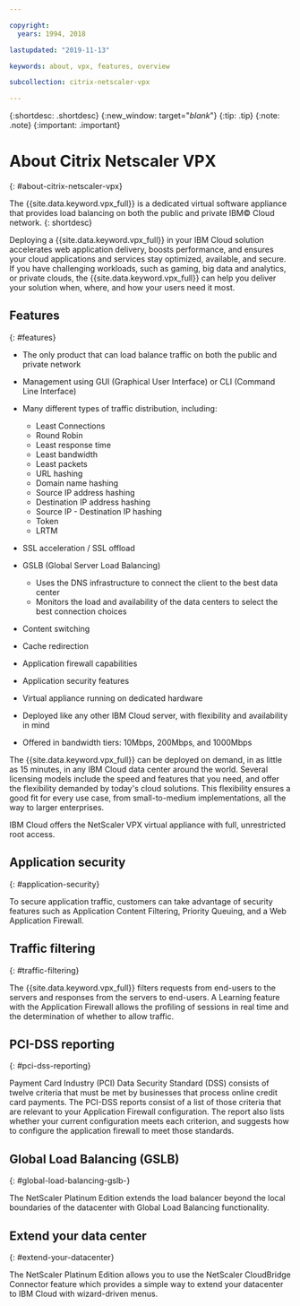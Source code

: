 ```yaml
---

copyright:
  years: 1994, 2018

lastupdated: "2019-11-13"

keywords: about, vpx, features, overview

subcollection: citrix-netscaler-vpx

---
```


{:shortdesc: .shortdesc}
{:new_window: target="_blank_"}
{:tip: .tip}
{:note: .note}
{:important: .important}

# About Citrix Netscaler VPX
{: #about-citrix-netscaler-vpx}

The {{site.data.keyword.vpx_full}} is a dedicated virtual software appliance that provides load balancing on both the public and private IBM© Cloud network.
{: shortdesc}

Deploying a {{site.data.keyword.vpx_full}} in your IBM Cloud solution accelerates web application delivery, boosts performance, and ensures your cloud applications and services stay optimized, available, and secure. If you have challenging workloads, such as gaming, big data and analytics, or private clouds, the {{site.data.keyword.vpx_full}} can help you deliver your solution when, where, and how your users need it most.

## Features
{: #features}

* The only product that can load balance traffic on both the public and private network
* Management using GUI (Graphical User Interface) or CLI (Command Line Interface)
* Many different types of traffic distribution, including:
  * Least Connections
  * Round Robin
  * Least response time
  * Least bandwidth
  * Least packets
  * URL hashing
  * Domain name hashing
  * Source IP address hashing
  * Destination IP address hashing
  * Source IP - Destination IP hashing
  * Token
  * LRTM

* SSL acceleration / SSL offload
* GSLB (Global Server Load Balancing)
  * Uses the DNS infrastructure to connect the client to the best data center
  * Monitors the load and availability of the data centers to select the best connection choices
* Content switching
* Cache redirection
* Application firewall capabilities
* Application security features
* Virtual appliance running on dedicated hardware
* Deployed like any other IBM Cloud server, with flexibility and availability in mind
* Offered in bandwidth tiers: 10Mbps, 200Mbps, and 1000Mbps

The {{site.data.keyword.vpx_full}} can be deployed on demand, in as little as 15 minutes, in any IBM Cloud data center around the world. Several licensing models include the speed and features that you need, and offer the flexibility demanded by today's cloud solutions. This flexibility ensures a good fit for every use case, from small-to-medium implementations, all the way to larger enterprises.

IBM Cloud offers the NetScaler VPX virtual appliance with full, unrestricted root access.   

## Application security
{: #application-security}

To secure application traffic, customers can take advantage of security features such as Application Content Filtering, Priority Queuing, and a Web Application Firewall.

## Traffic filtering
{: #traffic-filtering}

The {{site.data.keyword.vpx_full}} filters requests from end-users to the servers and responses from the servers to end-users. A Learning feature with the Application Firewall allows the profiling of sessions in real time and the determination of whether to allow traffic.

## PCI-DSS reporting
{: #pci-dss-reporting}

Payment Card Industry (PCI) Data Security Standard (DSS) consists of twelve criteria that must be met by businesses that process online credit card payments. The PCI-DSS reports consist of a list of those criteria that are relevant to your Application Firewall configuration. The report also lists whether your current configuration meets each criterion, and suggests how to configure the application firewall to meet those standards.

## Global Load Balancing (GSLB)
{: #global-load-balancing-gslb-}

The NetScaler Platinum Edition extends the load balancer beyond the local boundaries of the datacenter with Global Load Balancing functionality.

## Extend your data center
{: #extend-your-datacenter}

The NetScaler Platinum Edition allows you to use the NetScaler CloudBridge Connector feature which provides a simple way to extend your datacenter to IBM Cloud with wizard-driven menus.
